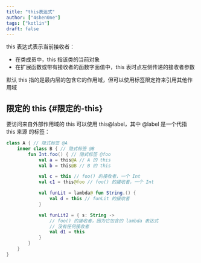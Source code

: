 ```yaml
---
title: "this表达式"
author: ["4shen0ne"]
tags: ["kotlin"]
draft: false
---
```


this 表达式表示当前接收者：

-   在类成员中，this 指该类的当前对象
-   在扩展函数或带有接收者的函数字面值中，this 表时点左侧传递的接收者参数

默认 this 指的是最内层的包含它的作用域，但可以使用标签限定符来引用其他作用域


## 限定的 this {#限定的-this}

要访问来自外部作用域的 this 可以使用 this@label，其中 @label 是一个代指 this 来源
的标签：

```kotlin
class A { // 隐式标签 @A
    inner class B { // 隐式标签 @B
        fun Int.foo() { // 隐式标签 @foo
            val a = this@A // A 的 this
            val b = this@B // B 的 this

            val c = this // foo() 的接收者，一个 Int
            val c1 = this@foo // foo() 的接收者，一个 Int

            val funLit = lambda@ fun String.() {
                val d = this // funLit 的接收者
            }

            val funLit2 = { s: String ->
                // foo() 的接收者，因为它包含的 lambda 表达式
                // 没有任何接收者
                val d1 = this
            }
        }
    }
}
```
